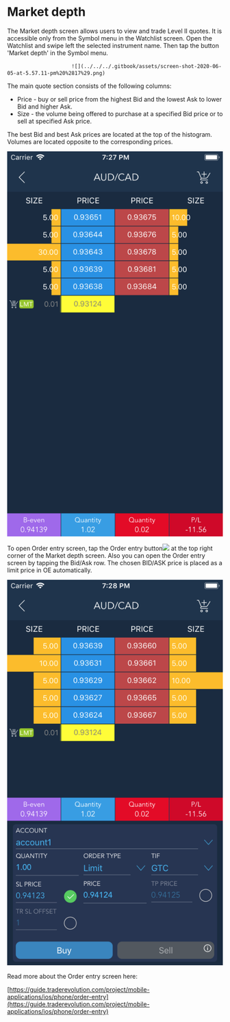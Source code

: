 # Market depth

The Market depth screen allows users to view and trade Level II quotes. It is accessible only from the Symbol menu in the Watchlist screen.  Open the Watchlist and swipe left the selected instrument name. Then tap the button 'Market depth' in the Symbol menu.

                         ![](../../../.gitbook/assets/screen-shot-2020-06-05-at-5.57.11-pm%20%2817%29.png)                                

The main quote section consists of the following columns:

* Price - buy or sell price from the highest Bid and the lowest Ask to lower Bid and higher Ask.
* Size - the volume being offered to purchase at a specified Bid price or to sell at specified Ask price.

The best Bid and best Ask prices are located at the top of the histogram. Volumes are located opposite to the corresponding prices.

![](../../../.gitbook/assets/1%20%28111%29.png)

To open Order entry screen, tap the Order entry button![](../../../.gitbook/assets/oe%20%283%29.jpg)
at the top right corner of the Market depth screen. Also you can open the Order entry screen by tapping the Bid/Ask row. The chosen BID/ASK price is placed as a limit price in OE automatically.

![](../../../.gitbook/assets/2%20%28104%29.png)


Read more about the Order entry screen here:

[https://guide.traderevolution.com/project/mobile-applications/ios/phone/order-entry](https://guide.traderevolution.com/project/mobile-applications/ios/phone/order-entry)

